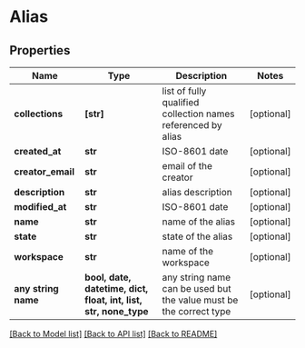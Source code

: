 # Alias


## Properties
Name | Type | Description | Notes
------------ | ------------- | ------------- | -------------
**collections** | **[str]** | list of fully qualified collection names referenced by alias | [optional] 
**created_at** | **str** | ISO-8601 date | [optional] 
**creator_email** | **str** | email of the creator | [optional] 
**description** | **str** | alias description | [optional] 
**modified_at** | **str** | ISO-8601 date | [optional] 
**name** | **str** | name of the alias | [optional] 
**state** | **str** | state of the alias | [optional] 
**workspace** | **str** | name of the workspace | [optional] 
**any string name** | **bool, date, datetime, dict, float, int, list, str, none_type** | any string name can be used but the value must be the correct type | [optional]

[[Back to Model list]](../README.md#documentation-for-models) [[Back to API list]](../README.md#documentation-for-api-endpoints) [[Back to README]](../README.md)


